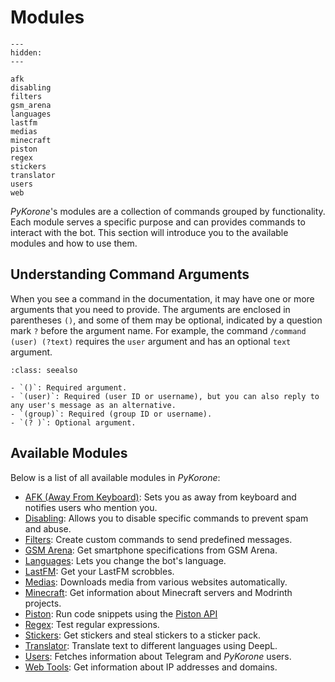 # Modules

```{toctree}
---
hidden:
---

afk
disabling
filters
gsm_arena
languages
lastfm
medias
minecraft
piston
regex
stickers
translator
users
web
```

_PyKorone_'s modules are a collection of commands grouped by functionality. Each module serves a specific purpose and can provides commands to interact with the bot. This section will introduce you to the available modules and how to use them.

## Understanding Command Arguments

When you see a command in the documentation, it may have one or more arguments that you need to provide. The arguments are enclosed in parentheses `()`, and some of them may be optional, indicated by a question mark `?` before the argument name. For example, the command `/command (user) (?text)` requires the `user` argument and has an optional `text` argument.

```{admonition} **Argument Types:**
:class: seealso

- `()`: Required argument.
- `(user)`: Required (user ID or username), but you can also reply to any user's message as an alternative.
- `(group)`: Required (group ID or username).
- `(? )`: Optional argument.
```

## Available Modules

Below is a list of all available modules in _PyKorone_:

- [AFK (Away From Keyboard)](./afk): Sets you as away from keyboard and notifies users who mention you.
- [Disabling](./disabling): Allows you to disable specific commands to prevent spam and abuse.
- [Filters](./filters): Create custom commands to send predefined messages.
- [GSM Arena](./gsm_arena): Get smartphone specifications from GSM Arena.
- [Languages](./languages): Lets you change the bot's language.
- [LastFM](./lastfm): Get your LastFM scrobbles.
- [Medias](./medias): Downloads media from various websites automatically.
- [Minecraft](./minecraft): Get information about Minecraft servers and Modrinth projects.
- [Piston](./piston): Run code snippets using the [Piston API](https://github.com/engineer-man/piston)
- [Regex](./regex): Test regular expressions.
- [Stickers](./stickers): Get stickers and steal stickers to a sticker pack.
- [Translator](./translator): Translate text to different languages using DeepL.
- [Users](./users): Fetches information about Telegram and _PyKorone_ users.
- [Web Tools](./web): Get information about IP addresses and domains.
